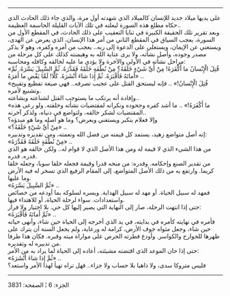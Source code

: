 ------------------------------------------------------------------------

على يديها ميلاد جديد للإنسان كالميلاد الذي شهدته أول مرة، والذي جاء ذلك
الحادث الذي حكاه مطلع هذه السورة ليعلنه في تلك الآيات القليلة الحاسمة
العظيمة..  
وبعد تقرير تلك الحقيقة الكبيرة في ثنايا التعقيب على ذلك الحادث، في
المقطع الأول من السورة، يعجب السياق في المقطع الثاني من أمر هذا الإنسان،
الذي يعرض عن الهدى، ويستغني عن الإيمان، ويستعلي على الدعوة إلى ربه..
يعجب من أمره وكفره، وهو لا يذكر مصدر وجوده، وأصل نشأته، ولا يرى عناية
الله به وهيمنته كذلك على كل مرحلة من مراحل نشأته في الأولى والآخرة ولا
يؤدي ما عليه لخالقه وكافله ومحاسبه:  
«قُتِلَ الْإِنْسانُ ما أَكْفَرَهُ! مِنْ أَيِّ شَيْءٍ خَلَقَهُ؟ مِنْ نُطْفَةٍ خَلَقَهُ فَقَدَّرَهُ. ثُمَّ السَّبِيلَ
يَسَّرَهُ. ثُمَّ أَماتَهُ فَأَقْبَرَهُ. ثُمَّ إِذا شاءَ أَنْشَرَهُ. كَلَّا! لَمَّا يَقْضِ ما أَمَرَهُ» ..  
«قُتِلَ الْإِنْسانُ!» .. فإنه ليستحق القتل على عجيب تصرفه.. فهي صيغة تفظيع
وتقبيح وتشنيع لأمره.  
وإفادة أنه يرتكب ما يستوجب القتل لشناعته وبشاعته..  
«ما أَكْفَرَهُ!» .. ما أشد كفره وجحوده ونكرانه لمقتضيات نشأته وخلقته. ولو رعى
هذه المقتضيات لشكر خالقه، ولتواضع في دنياه، ولذكر آخرته..  
وإلا فعلام يتكبر ويستغني ويعرض؟ وما هو أصله وما هو مبدؤه؟  
«مِنْ أَيِّ شَيْءٍ خَلَقَهُ؟» ..  
إنه أصل متواضع زهيد، يستمد كل قيمته من فضل الله ونعمته، ومن تقديره
وتدبيره:  
«مِنْ نُطْفَةٍ خَلَقَهُ فَقَدَّرَهُ» ..  
من هذا الشيء الذي لا قيمة له ومن هذا الأصل الذي لا قوام له.. ولكن خالقه
هو الذي قدره. قدره.  
من تقدير الصنع وإحكامه. وقدره: من منحه قدرا وقيمة فجعله خلقا سويا، وجعله
خلقا كريما. وارتفع به من ذلك الأصل المتواضع، إلى المقام الرفيع الذي تسخر
له فيه الأرض وما عليها.  
«ثُمَّ السَّبِيلَ يَسَّرَهُ» ..  
فمهد له سبيل الحياة. أو مهد له سبيل الهداية. ويسره لسلوكه بما أودعه من
خصائص واستعدادات. سواء لرحلة الحياة، أو للاهتداء فيها.  
حتى إذا انتهت الرحلة، صار إلى النهاية التي يصير إليها كل حي. بلا اختيار
ولا فرار:  
«ثُمَّ أَماتَهُ فَأَقْبَرَهُ» ..  
فأمره في نهايته كأمره في بدايته، في يد الذي أخرجه إلى الحياة حين شاء،
وأنهى حياته حين شاء، وجعل مثواه جوف الأرض، كرامة له ورعاية، ولم يجعل
السنة أن يترك على ظهرها للجوارح والكواسر. وأودع فطرته الحرص على مواراة
ميته وقبره. فكان هذا طرفا من تدبيره له وتقديره.  
حتى إذا حان الموعد الذي اقتضته مشيئته، أعاده إلى الحياة لما يراد به من
الأمر:  
«ثُمَّ إِذا شاءَ أَنْشَرَهُ» ..  
فليس متروكا سدى، ولا ذاهبا بلا حساب ولا جزاء.. فهل تراه تهيأ لهذا الأمر
واستعد؟

------------------------------------------------------------------------

الجزء: 6 ¦ الصفحة: 3831
